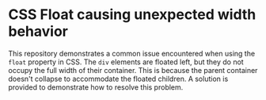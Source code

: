 # CSS Float causing unexpected width behavior

This repository demonstrates a common issue encountered when using the `float` property in CSS.  The `div` elements are floated left, but they do not occupy the full width of their container. This is because the parent container doesn't collapse to accommodate the floated children.  A solution is provided to demonstrate how to resolve this problem.